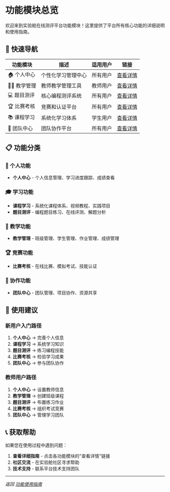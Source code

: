 # 功能模块总览

欢迎来到实验舱在线测评平台功能模块！这里提供了平台所有核心功能的详细说明和使用指南。

## 🚀 快速导航

| 功能模块 | 描述 | 适用用户 | 链接 |
|---------|------|----------|------|
| 🏠 个人中心 | 个性化学习管理中心 | 所有用户 | [查看详情](../dictionary/personal-center.md) |
| 👨‍🏫 教学管理 | 教师教学管理工具 | 教师用户 | [查看详情](../dictionary/teaching-management.md) |
| 💻 题目测评 | 核心编程测评系统 | 所有用户 | [查看详情](../dictionary/problem-evaluation.md) |
| 🏆 比赛考核 | 竞赛和认证平台 | 所有用户 | [查看详情](../dictionary/competition-assessment.md) |
| 📚 课程学习 | 系统化学习体系 | 学生用户 | [查看详情](../dictionary/course-learning.md) |
| 👥 团队中心 | 团队协作平台 | 所有用户 | [查看详情](../dictionary/team-center.md) |

## 📋 功能分类

### 🔐 个人功能
- **个人中心** - 个人信息管理、学习进度跟踪、成绩查看

### 🎓 学习功能
- **课程学习** - 系统化课程体系、视频教程、实践项目
- **题目测评** - 编程题目练习、在线评测、解题分析

### 🏫 教学功能
- **教学管理** - 班级管理、学生管理、作业管理、成绩管理

### 🏆 竞赛功能
- **比赛考核** - 在线比赛、模拟考试、技能认证

### 👥 协作功能
- **团队中心** - 团队管理、项目协作、资源共享

## 🎯 使用建议

### 新用户入门路径
1. **个人中心** → 完善个人信息
2. **课程学习** → 系统学习知识
3. **题目测评** → 练习编程技能
4. **比赛考核** → 检验学习成果
5. **团队中心** → 参与团队协作

### 教师用户路径
1. **个人中心** → 设置教师信息
2. **教学管理** → 创建班级课程
3. **题目测评** → 布置练习作业
4. **比赛考核** → 组织考试竞赛
5. **团队中心** → 管理学习团队

## 📞 获取帮助

如果您在使用过程中遇到问题：

1. **查看详细指南** - 点击各功能模块的"查看详情"链接
2. **社区交流** - 在实验舱社区寻求帮助
3. **技术支持** - 联系平台技术支持团队

---

*返回 [功能使用指南](../dictionary/function-guide.md)* 